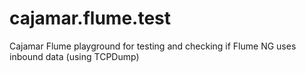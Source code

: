# cajamar.flume.test

Cajamar Flume playground for testing and checking if Flume NG uses inbound data (using TCPDump)